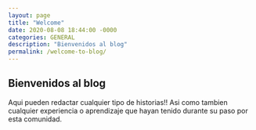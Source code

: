 ```yaml
---
layout: page
title: "Welcome"
date: 2020-08-08 18:44:00 -0000
categories: GENERAL
description: "Bienvenidos al blog"
permalink: /welcome-to-blog/
---
```


## Bienvenidos al blog

Aqui pueden redactar cualquier tipo de historias!! Asi como tambien cualquier experiencia o aprendizaje que hayan tenido durante su paso por esta comunidad.
